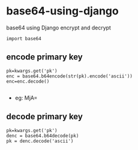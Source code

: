 # base64-using-django
base64 using Django encrypt and decrypt


```
import base64
```
## encode primary key 

```
pk=kwargs.get('pk')
enc = base64.b64encode(str(pk).encode('ascii'))
enc=enc.decode()
                
```
- eg: MjA=

## decode primary key 

```
pk=kwargs.get('pk')
denc = base64.b64decode(pk)
pk = denc.decode('ascii')
                
```
